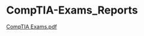 # CompTIA-Exams_Reports

[CompTIA Exams.pdf](https://github.com/user-attachments/files/18271974/CompTIA.Exams.pdf)
